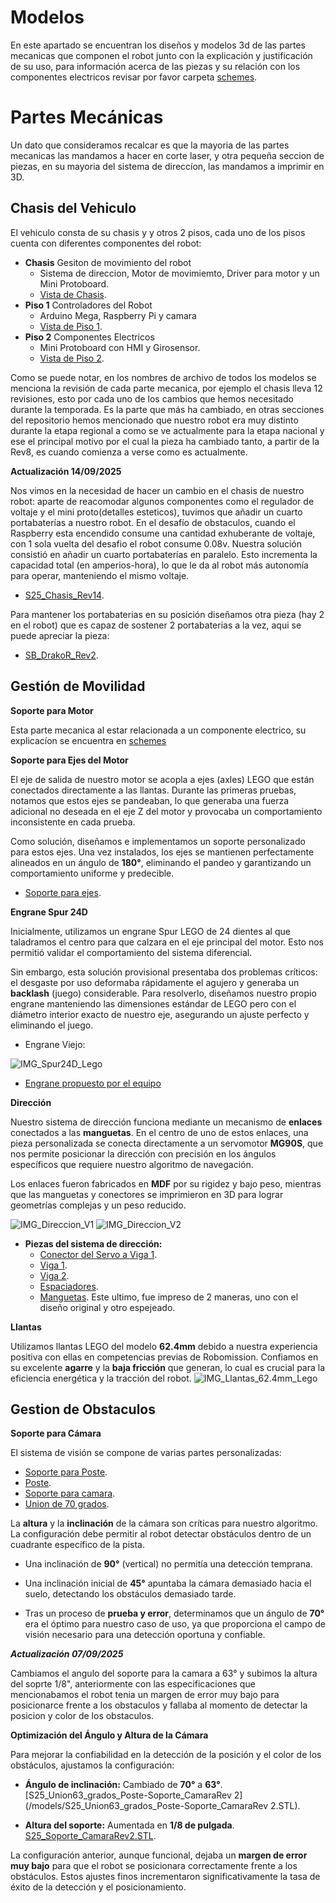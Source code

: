Modelos 
===
En este apartado se encuentran los diseños y modelos 3d de las partes mecanicas que componen el robot junto con la explicación y justificación de su uso, para información acerca de las piezas y su relación con los componentes electricos revisar por favor carpeta [schemes](/schemes/README.md).

Partes Mecánicas
===
Un dato que consideramos recalcar es que la mayoria de las partes mecanicas las mandamos a hacer en corte laser, y otra pequeña seccion de piezas, en su mayoria del sistema de direccíon, las mandamos a imprimir en 3D.

## Chasis del Vehiculo
El vehiculo consta de su chasis y y otros 2 pisos, cada uno de los pisos cuenta con diferentes componentes del robot:
- **Chasis** Gesiton de movimiento del robot
  - Sistema de direccion, Motor de movimiemto, Driver para motor y un Mini Protoboard.
  - [Vista de Chasis](/models/S25_Chasis_Rev12.STL).
- **Piso 1** Controladores del Robot
  - Arduino Mega, Raspberry Pi y camara
  - [Vista de Piso 1](/models/S25_BS_Rev6.STL).
- **Piso 2** Componentes Electricos
  - Mini Protoboard con HMI y Girosensor.
  - [Vista de Piso 2](/models/S25_Piso3_Rev1.STL).
 
Como se puede notar, en los nombres de archivo de todos los modelos se menciona la revisión de cada parte mecanica, por ejemplo el chasis lleva 12 revisiones, esto por cada uno de los cambios que hemos necesitado durante la temporada. Es la parte que más ha cambiado, en otras secciones del repositorio hemos mencionado que nuestro robot era muy distinto durante la etapa regional a como se ve actualmente para la etapa nacional y ese el principal motivo por el cual la pieza ha cambiado tanto, a partir de la Rev8, es cuando comienza a verse como es actualmente.

**Actualización 14/09/2025**

Nos vimos en la necesidad de hacer un cambio en el chasis de nuestro robot: aparte de reacomodar algunos componentes como el regulador de voltaje y el mini proto(detalles esteticos), tuvimos que añadir un cuarto portabaterías a nuestro robot. En el desafío de obstaculos, cuando el Raspberry esta encendido consume una cantidad exhuberante de voltaje, con 1 sola vuelta del desafio el robot consume 0.08v. Nuestra solución consistió en añadir un cuarto portabaterías en paralelo. Esto incrementa la capacidad total (en amperios-hora), lo que le da al robot más autonomía para operar, manteniendo el mismo voltaje. 

- [S25_Chasis_Rev14](/models/S25_Chasis_Rev14.STL).

Para mantener los portabaterias en su posición diseñamos otra pieza (hay 2 en el robot) que es capaz de sostener 2 portabaterias a la vez, aqui se puede apreciar la pieza:

- [SB_DrakoR_Rev2](/models/SB_DrakoR_Rev2.STL).

## Gestión de Movilidad
**Soporte para Motor**

Esta parte mecanica al estar relacionada a un componente electrico, su explicacíon se encuentra en [schemes](/schemes/README.md)

**Soporte para Ejes del Motor**

El eje de salida de nuestro motor se acopla a ejes (axles) LEGO que están conectados directamente a las llantas. Durante las primeras pruebas, notamos que estos ejes se pandeaban, lo que generaba una fuerza adicional no deseada en el eje Z del motor y provocaba un comportamiento inconsistente en cada prueba.

Como solución, diseñamos e implementamos un soporte personalizado para estos ejes. Una vez instalados, los ejes se mantienen perfectamente alineados en un ángulo de **180°**, eliminando el pandeo y garantizando un comportamiento uniforme y predecible.
- [Soporte para ejes](/models/S25_Soporte_Eje_Motor_Rev1.STL).

**Engrane Spur 24D**

Inicialmente, utilizamos un engrane Spur LEGO de 24 dientes al que taladramos el centro para que calzara en el eje principal del motor. Esto nos permitió validar el comportamiento del sistema diferencial.

Sin embargo, esta solución provisional presentaba dos problemas críticos: el desgaste por uso deformaba rápidamente el agujero y generaba un **backlash** (juego) considerable. Para resolverlo, diseñamos nuestro propio engrane manteniendo las dimensiones estándar de LEGO pero con el diámetro interior exacto de nuestro eje, asegurando un ajuste perfecto y eliminando el juego.

- Engrane Viejo:

![IMG_Spur24D_Lego](IMG_Spur24D_Lego.jpeg)

- [Engrane propuesto por el equipo](/models/S25_Spur_24D_Rev3.STL)


**Dirección** 

Nuestro sistema de dirección funciona mediante un mecanismo de **enlaces** conectados a las **manguetas**. En el centro de uno de estos enlaces, una pieza personalizada se conecta directamente a un servomotor **MG90S**, que nos permite posicionar la dirección con precisión en los ángulos específicos que requiere nuestro algoritmo de navegación.

Los enlaces fueron fabricados en **MDF** por su rigidez y bajo peso, mientras que las manguetas y conectores se imprimieron en 3D para lograr geometrías complejas y un peso reducido.

![IMG_Direccion_V1](IMG_Direccion_V1.jpeg)
![IMG_Direccion_V2](IMG_Direccion_V2.jpeg)

- **Piezas del sistema de dirección:**
  - [Conector del Servo a Viga 1](/models/S25_Conexion_Servo-enlace_Rev2.STL).
  - [Viga 1](/models/S25_Enlace_Direccion_Rev5.STL).
  - [Viga 2](/models/S25_Soporte_Servo_Rev4.STL).
  - [Espaciadores](/models/S25_Rondana_Direccion_Rev1.STL).
  - [Manguetas](/models/S25_Mangueta_Rev1.STL).
 Este ultimo, fue impreso de 2 maneras, uno con el diseño original y otro espejeado.


**Llantas**

Utilizamos llantas LEGO del modelo **62.4mm** debido a nuestra experiencia positiva con ellas en competencias previas de Robomission. Confiamos en su excelente **agarre** y la **baja fricción** que generan, lo cual es crucial para la eficiencia energética y la tracción del robot.
![IMG_Llantas_62.4mm_Lego](IMG_Llantas_62.4mm_Lego.webp)


## Gestion de Obstaculos

**Soporte para Cámara**

El sistema de visión se compone de varias partes personalizadas:


  - [Soporte para Poste](/models/S25_Soporte_Poste_Camara_Rev1.STL).
  - [Poste](/models/S25_Poste_Camara_Rev1.STL).
  - [Soporte para camara](/models/S25_Soporte_Camara_Rev1.STL).
  - [Union de 70 grados](/models/S25_Union_70_grados_Camara_Rev1.STL).

La **altura** y la **inclinación** de la cámara son críticas para nuestro algoritmo. La configuración debe permitir al robot detectar obstáculos dentro de un cuadrante específico de la pista.

- Una inclinación de **90°** (vertical) no permitía una detección temprana.

- Una inclinación inicial de **45°** apuntaba la cámara demasiado hacia el suelo, detectando los obstáculos demasiado tarde.

- Tras un proceso de **prueba y error**, determinamos que un ángulo de **70°** era el óptimo para nuestro caso de uso, ya que proporciona el campo de visión necesario para una detección oportuna y confiable.
  

***Actualización 07/09/2025***

Cambiamos el angulo del soporte para la camara a 63° y subimos la altura del soprte 1/8", anteriormente con las especificaciones que mencionabamos el robot tenia un margen de error muy bajo para posicionarce frente a los obstaculos y fallaba al momento de detectar la posicion y color de los obstaculos.

**Optimización del Ángulo y Altura de la Cámara**

Para mejorar la confiabilidad en la detección de la posición y el color de los obstáculos, ajustamos la configuración:

- **Ángulo de inclinación:** Cambiado de **70°** a **63°**.
[S25_Union63_grados_Poste-Soporte_CamaraRev 2](/models/S25_Union63_grados_Poste-Soporte_CamaraRev 2.STL).

- **Altura del soporte:** Aumentada en **1/8 de pulgada**.
[S25_Soporte_CamaraRev2.STL](/models/S25_Soporte_CamaraRev2.STL).


La configuración anterior, aunque funcional, dejaba un **margen de error muy bajo** para que el robot se posicionara correctamente frente a los obstáculos. Estos ajustes finos incrementaron significativamente la tasa de éxito de la detección y el posicionamiento.

